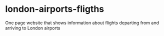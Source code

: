 # london-airports-fligths
One page website that shows information about flights departing from and arriving to London airports
